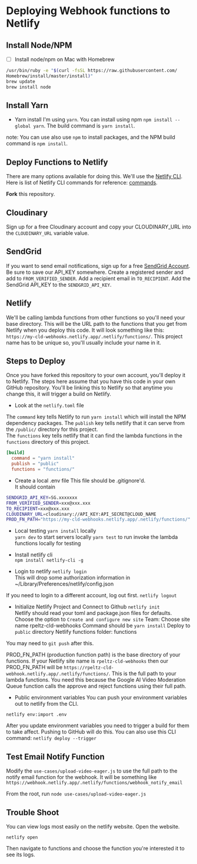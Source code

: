 # Deploying Webhook functions to Netlify

## Install Node/NPM
- [ ] Install node/npm on Mac with Homebrew

```bash
/usr/bin/ruby -e "$(curl -fsSL https://raw.githubusercontent.com/
Homebrew/install/master/install)"
brew update
brew install node
```

## Install Yarn

- Yarn install
I'm using `yarn`. You can install using npm `npm install --global yarn`.  The  build command is `yarn install`. 

note: You can use also  use `npm` to install packages, and the NPM build command is `npm install`.

## Deploy Functions to Netlify

 There are many options available for doing this.  We'll use the [Netlify CLI](https://docs.netlify.com/cli/get-started/).  Here is list of Netlify CLI commands for reference: [commands](https://cli.netlify.com/).

 **Fork** this repository. 

## Cloudinary
Sign up for a free Cloudinary account and copy your CLOUDINARY_URL into the `CLOUDINARY_URL` variable value.

## SendGrid
If you want to send email notifications, sign up for a free [SendGrid Account](https://sendgrid.com/go/email-smtp-service-signup).  Be sure to save our API_KEY somewhere. Create a registered sender and add to `FROM_VERIFIED_SENDER`.  Add a recipient email in `TO_RECIPIENT`.  Add the SendGrid API_KEY to the `SENDGRID_API_KEY`.  

## Netlify 
We'll be calling lambda functions from other functions so you'll need your base directory.  This will be the URL path to the functions that you get from Netlify when you deploy this code. It will look something like this: `https://my-cld-webhooks.netlify.app/.netlify/functions/`.  This project name has to be unique so, you'll usually include your name in it.

## Steps to Deploy

Once you have forked this repository to your own account, you'll deploy it to Netlify.  The steps here assume that you have this code in your own GitHub repository.  You'll be linking this to Netlify so that anytime you change this, it will trigger a build on Netlify.

- Look at the  `netlify.toml` file 

The `command` key tells Netlify to run `yarn install` which will install the NPM dependency packages.
The `publish` key  tells netlify that it can serve from the  `/public/` directory for this project.  
The `functions` key tells netlify that it can find the lambda functions in the `functions` directory of this project. 

```toml
[build]
  command = "yarn install"
  publish = "public"
  functions = "functions/"
```

- Create a local .env file
This file should be .gitignore'd.  
It should contain

```bash
SENDGRID_API_KEY=SG.xxxxxxx
FROM_VERIFIED_SENDER=xxx@xxx.xxx
TO_RECIPIENT=xxx@xxx.xxx
CLOUDINARY_URL=cloudinary://API_KEY:API_SECRET@CLOUD_NAME
PROD_FN_PATH="https://my-cld-webhooks.netlify.app/.netlify/functions/"
```

- Local testing
`yarn install` locally  
`yarn dev` to start servers locally
`yarn test` to run invoke the lambda functions locally for testing

- Install netlify cli  
`npm install netlify-cli -g`  

- Login to netlify
`netlify login`  
This will drop some authorization information in ~/Library/Preferences/netlify/config.json

If you need to login to a different account, log out first. 
`netlify logout`  

- Initialize Netlify Project and Connect to Github
`netlify init`  
Netlify should read your toml and package.json files for defaults. 
Choose the option to  `Create and configure new site`
Team: <your team>
Choose site name rpeltz-cld-webhooks
Command should be `yarn install` 
Deploy to `public` directory
Netlify functions folder: functions

You may need to `git push` after this.

PROD_FN_PATH (production function path) is the base directory of your functions.  If your Netlify site name is `rpeltz-cld-webhooks` then our PROD_FN_PATH will be `https://rpeltz-cld-webhook.netlify.app/.netlify/functions/`.  This is the full path to your lambda functions.  You need this because the Google AI Video Moderation Queue function calls the approve and reject functions using their full path.


- Public environment variables
You can push your environment variables out to netlify from the CLI. 

`netlify env:import .env` 

After you update environment variables you need to trigger a build for them to take affect.  Pushing to GitHub will do this. 
You can also use this CLI command: `netlify deploy --trigger`

## Test Email Notify Function

Modify the `use-cases/upload-video-eager.js` to use the full path to the notify email function for the webhook.  It will be something like `https://webhook.netlify.app/.netlify/functions/webhook_notify_email`

From the root, run `node use-cases/upload-video-eager.js`
## Trouble Shoot

You can view logs most easily on the netlify website. Open the website. 

`netlify open` 

Then navigate to functions and choose the function you're interested it to see its logs.



